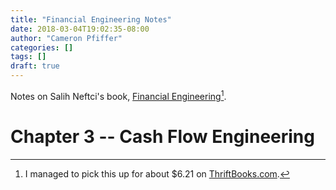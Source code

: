 ```yaml
---
title: "Financial Engineering Notes"
date: 2018-03-04T19:02:35-08:00
author: "Cameron Pfiffer"
categories: []
tags: []
draft: true
---
```


Notes on Salih Neftci's book, [Financial Engineering](https://www.amazon.com/Principles-Financial-Engineering-Academic-Advanced/dp/0123735742)[^1].

# Chapter 3 -- Cash Flow Engineering


[^1]: I managed to pick this up for about $6.21 on [ThriftBooks.com](https://www.thriftbooks.com/).
